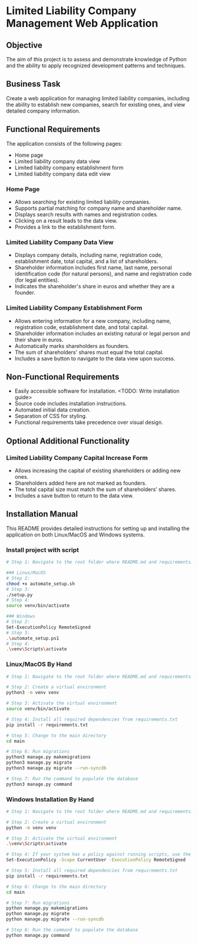 # Limited Liability Company Management Web Application

## Objective
The aim of this project is to assess and demonstrate knowledge of Python and the ability to apply recognized development patterns and techniques.

## Business Task
Create a web application for managing limited liability companies, including the ability to establish new companies, search for existing ones, and view detailed company information.

## Functional Requirements
The application consists of the following pages:
- Home page
- Limited liability company data view
- Limited liability company establishment form
- Limited liability company data edit view

### Home Page
- Allows searching for existing limited liability companies.
- Supports partial matching for company name and shareholder name.
- Displays search results with names and registration codes.
- Clicking on a result leads to the data view.
- Provides a link to the establishment form.

### Limited Liability Company Data View
- Displays company details, including name, registration code, establishment date, total capital, and a list of shareholders.
- Shareholder information includes first name, last name, personal identification code (for natural persons), and name and registration code (for legal entities).
- Indicates the shareholder's share in euros and whether they are a founder.

### Limited Liability Company Establishment Form
- Allows entering information for a new company, including name, registration code, establishment date, and total capital.
- Shareholder information includes an existing natural or legal person and their share in euros.
- Automatically marks shareholders as founders.
- The sum of shareholders' shares must equal the total capital.
- Includes a save button to navigate to the data view upon success.

## Non-Functional Requirements
- Easily accessible software for installation. <TODO: Write installation guide>
- Source code includes installation instructions.
- Automated initial data creation.
- Separation of CSS for styling.
- Functional requirements take precedence over visual design. 

## Optional Additional Functionality
### Limited Liability Company Capital Increase Form
- Allows increasing the capital of existing shareholders or adding new ones.
- Shareholders added here are not marked as founders.
- The total capital size must match the sum of shareholders’ shares.
- Includes a save button to return to the data view.

## Installation Manual

This README provides detailed instructions for setting up and installing the application on both Linux/MacOS and Windows systems.

### Install project with script

```bash
# Step 1: Navigate to the root folder where README.md and requirements.txt are located.

### Linux/MacOS
# Step 2: 
chmod +x automate_setup.sh
# Step 3: 
./setup.py
# Step 4: 
source venv/bin/activate

### Windows
# Step 2: 
Set-ExecutionPolicy RemoteSigned
# Step 3: 
.\automate_setup.ps1
# Step 4: 
.\venv\Scripts\activate
```

### Linux/MacOS By Hand

```bash
# Step 1: Navigate to the root folder where README.md and requirements.txt are located.

# Step 2: Create a virtual environment
python3 -m venv venv

# Step 3: Activate the virtual environment
source venv/bin/activate

# Step 4: Install all required dependencies from requirements.txt
pip install -r requirements.txt

# Step 5: Change to the main directory
cd main

# Step 6: Run migrations
python3 manage.py makemigrations
python3 manage.py migrate
python3 manage.py migrate --run-syncdb

# Step 7: Run the command to populate the database
python3 manage.py command
```

### Windows Installation By Hand

```bash
# Step 1: Navigate to the root folder where README.md and requirements.txt are located.

# Step 2: Create a virtual environment
python -m venv venv

# Step 3: Activate the virtual environment
.\venv\Scripts\activate

# Step 4: If your system has a policy against running scripts, use the following command:
Set-ExecutionPolicy -Scope CurrentUser -ExecutionPolicy RemoteSigned

# Step 5: Install all required dependencies from requirements.txt
pip install -r requirements.txt

# Step 6: Change to the main directory
cd main

# Step 7: Run migrations
python manage.py makemigrations
python manage.py migrate
python manage.py migrate --run-syncdb

# Step 8: Run the command to populate the database
python manage.py command
```

